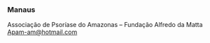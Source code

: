 ### **Manaus**


Associação de Psoríase do Amazonas – Fundação Alfredo da Matta  
[Apam-am@hotmail.com](mailto:Apam-am@hotmail.com)

